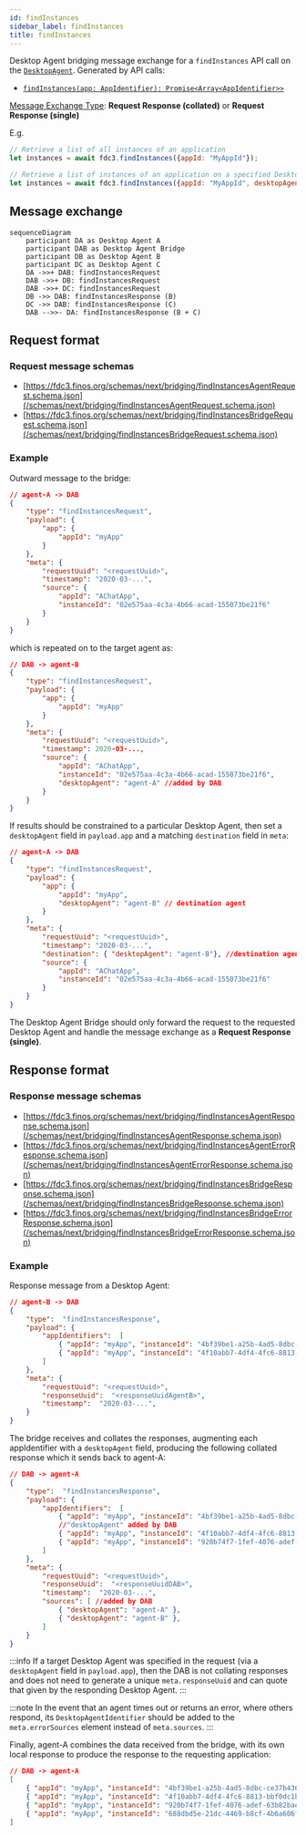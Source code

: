 ```yaml
---
id: findInstances
sidebar_label: findInstances
title: findInstances
---
```


Desktop Agent bridging message exchange for a `findInstances` API call on the [`DesktopAgent`](../../api/ref/DesktopAgent). Generated by API calls:

- [`findInstances(app: AppIdentifier): Promise<Array<AppIdentifier>>`](../../api/ref/DesktopAgent#findinstances)

[Message Exchange Type](../spec#individual-message-exchanges): **Request Response (collated)** or **Request Response (single)**

E.g.

```javascript
// Retrieve a list of all instances of an application
let instances = await fdc3.findInstances({appId: "MyAppId"});

// Retrieve a list of instances of an application on a specified Desktop Agent
let instances = await fdc3.findInstances({appId: "MyAppId", desktopAgent: "agent-A"});
```

## Message exchange

```mermaid
sequenceDiagram
    participant DA as Desktop Agent A
    participant DAB as Desktop Agent Bridge
    participant DB as Desktop Agent B
    participant DC as Desktop Agent C
    DA ->>+ DAB: findInstancesRequest
    DAB ->>+ DB: findInstancesRequest
    DAB ->>+ DC: findInstancesRequest
    DB ->> DAB: findInstancesResponse (B)
    DC ->> DAB: findInstancesResponse (C)
    DAB -->>- DA: findInstancesResponse (B + C)
```

## Request format

### Request message schemas

- [https://fdc3.finos.org/schemas/next/bridging/findInstancesAgentRequest.schema.json](/schemas/next/bridging/findInstancesAgentRequest.schema.json)
- [https://fdc3.finos.org/schemas/next/bridging/findInstancesBridgeRequest.schema.json](/schemas/next/bridging/findInstancesBridgeRequest.schema.json)

### Example

Outward message to the bridge:

```json
// agent-A -> DAB
{
    "type": "findInstancesRequest",
    "payload": {
        "app": {
            "appId": "myApp"
        }
    },
    "meta": {
        "requestUuid": "<requestUuid>",
        "timestamp": "2020-03-...",
        "source": {
            "appId": "AChatApp",
            "instanceId": "02e575aa-4c3a-4b66-acad-155073be21f6"
        }
    }
}
```

which is repeated on to the target agent as:

```json
// DAB -> agent-B
{
    "type": "findInstancesRequest",
    "payload": {
        "app": {
            "appId": "myApp"
        }
    },
    "meta": {
        "requestUuid": "<requestUuid>",
        "timestamp": 2020-03-...,
        "source": {
            "appId": "AChatApp",
            "instanceId": "02e575aa-4c3a-4b66-acad-155073be21f6",
            "desktopAgent": "agent-A" //added by DAB
        }
    }
}
```

If results should be constrained to a particular Desktop Agent, then set a `desktopAgent` field in `payload.app` and a matching `destination` field in `meta`:

```json
// agent-A -> DAB
{
    "type": "findInstancesRequest",
    "payload": {
        "app": {
            "appId": "myApp",
            "desktopAgent": "agent-B" // destination agent
        }
    },
    "meta": {
        "requestUuid": "<requestUuid>",
        "timestamp": "2020-03-...",
        "destination": { "desktopAgent": "agent-B"}, //destination agent
        "source": {
            "appId": "AChatApp",
            "instanceId": "02e575aa-4c3a-4b66-acad-155073be21f6"
        }
    }
}
```

The Desktop Agent Bridge should only forward the request to the requested Desktop Agent and handle the message exchange as a **Request Response (single)**.

## Response format

### Response message schemas

- [https://fdc3.finos.org/schemas/next/bridging/findInstancesAgentResponse.schema.json](/schemas/next/bridging/findInstancesAgentResponse.schema.json)
- [https://fdc3.finos.org/schemas/next/bridging/findInstancesAgentErrorResponse.schema.json](/schemas/next/bridging/findInstancesAgentErrorResponse.schema.json)
- [https://fdc3.finos.org/schemas/next/bridging/findInstancesBridgeResponse.schema.json](/schemas/next/bridging/findInstancesBridgeResponse.schema.json)
- [https://fdc3.finos.org/schemas/next/bridging/findInstancesBridgeErrorResponse.schema.json](/schemas/next/bridging/findInstancesBridgeErrorResponse.schema.json)

### Example

Response message from a Desktop Agent:

```json
// agent-B -> DAB
{
    "type":  "findInstancesResponse",
    "payload": {
        "appIdentifiers":  [
            { "appId": "myApp", "instanceId": "4bf39be1-a25b-4ad5-8dbc-ce37b436a344"},
            { "appId": "myApp", "instanceId": "4f10abb7-4df4-4fc6-8813-bbf0dc1b393d"},
        ]
    },
    "meta": {
        "requestUuid": "<requestUuid>",
        "responseUuid":  "<responseUuidAgentB>",
        "timestamp":  "2020-03-...",
    }
}
```

The bridge receives and collates the responses, augmenting each appIdentifier with a `desktopAgent` field, producing the following collated response which it sends back to agent-A:

```json
// DAB -> agent-A
{
    "type":  "findInstancesResponse",
    "payload": {
        "appIdentifiers":  [
            { "appId": "myApp", "instanceId": "4bf39be1-a25b-4ad5-8dbc-ce37b436a344", "desktopAgent": "agent-B"},
            //"desktopAgent" added by DAB
            { "appId": "myApp", "instanceId": "4f10abb7-4df4-4fc6-8813-bbf0dc1b393d", "desktopAgent": "agent-B" },
            { "appId": "myApp", "instanceId": "920b74f7-1fef-4076-adef-63b82bae0dd9", "desktopAgent": "agent-C" },
        ]
    },
    "meta": {
        "requestUuid": "<requestUuid>",
        "responseUuid":  "<responseUuidDAB>", 
        "timestamp":  "2020-03-...",
        "sources": [ //added by DAB
            { "desktopAgent": "agent-A" },
            { "desktopAgent": "agent-B" },
        ]
    }
}
```

:::info
If a target Desktop Agent was specified in the request (via a `desktopAgent` field in `payload.app`), then the DAB is not collating responses and does not need to generate a unique `meta.responseUuid` and can quote that given by the responding Desktop Agent.
:::

:::note
In the event that an agent times out or returns an error, where others respond, its `DesktopAgentIdentifier` should be added to the `meta.errorSources` element instead of `meta.sources`.
:::

Finally, agent-A combines the data received from the bridge, with its own local response to produce the response to the requesting application:

```json
// DAB -> agent-A
[
    { "appId": "myApp", "instanceId": "4bf39be1-a25b-4ad5-8dbc-ce37b436a344", "desktopAgent": "agent-B"},
    { "appId": "myApp", "instanceId": "4f10abb7-4df4-4fc6-8813-bbf0dc1b393d", "desktopAgent": "agent-B" },
    { "appId": "myApp", "instanceId": "920b74f7-1fef-4076-adef-63b82bae0dd9", "desktopAgent": "agent-C" },
    { "appId": "myApp", "instanceId": "688dbd5e-21dc-4469-b8cf-4b6a606f9a27" } //local response
]
```
